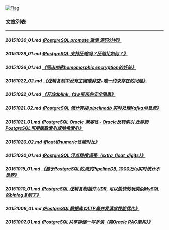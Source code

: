 <a rel=nofollow href=http://info.flagcounter.com/h9V1  ><img src=http://s03.flagcounter.com/count/h9V1/bg_FFFFFF/txt_000000/border_CCCCCC/columns_2/maxflags_12/viewers_0/labels_0/pageviews_0/flags_0/  alt=Flag Counter  border=0  ></a>
### 文章列表  
----  
##### 20151030_01.md   [《PostgreSQL promote 激活 源码分析》](20151030_01.md)  
##### 20151029_01.md   [《PostgreSQL 支持压缩吗？压缩比如何？》](20151029_01.md)  
##### 20151026_01.md   [《同态加密homomorphic encryption的好处》](20151026_01.md)  
##### 20151022_02.md   [《逻辑复制中没有主键或非空+唯一约束存在的问题》](20151022_02.md)  
##### 20151022_01.md   [《开放dblink , fdw带来的安全隐患》](20151022_01.md)  
##### 20151021_02.md   [《PostgreSQL 流计算指 pipelinedb 实时处理Kafka消息流》](20151021_02.md)  
##### 20151021_01.md   [《PostgreSQL Oracle 兼容性 - Oracle反转索引 迁移到PostgreSQL可用函数索引或哈希索引》](20151021_01.md)  
##### 20151020_02.md   [《float和numeric性能对比》](20151020_02.md)  
##### 20151020_01.md   [《PostgreSQL 浮点精度调整（extra_float_digits）》](20151020_01.md)  
##### 20151015_01.md   [《基于PostgreSQL的流式PipelineDB, 1000万/s实时统计不是梦》](20151015_01.md)  
##### 20151010_01.md   [《PostgreSQL 逻辑复制插件 UDR, 可以愉快的玩类似MySQL的binlog复制了》](20151010_01.md)  
##### 20151008_01.md   [《PostgreSQL数据库 OLTP高并发请求性能优化》](20151008_01.md)  
##### 20151007_01.md   [《PostgreSQL共享存储一写多读（类Oracle RAC架构）》](20151007_01.md)  
